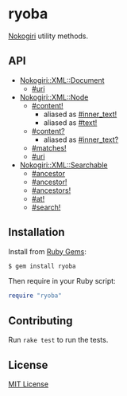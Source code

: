 # ryoba

[Nokogiri](https://rubygems.org/gems/nokogiri) utility methods.


## API

- [Nokogiri::XML::Document](https://www.rubydoc.info/gems/ryoba/Nokogiri/XML/Document)
  - [#uri](http://www.rubydoc.info/gems/ryoba/Nokogiri/XML/Document:uri)
- [Nokogiri::XML::Node](https://www.rubydoc.info/gems/ryoba/Nokogiri/XML/Node)
  - [#content!](http://www.rubydoc.info/gems/ryoba/Nokogiri/XML/Node:content%21)
    - aliased as [#inner_text!](http://www.rubydoc.info/gems/ryoba/Nokogiri/XML/Node:inner_text%21)
    - aliased as [#text!](http://www.rubydoc.info/gems/ryoba/Nokogiri/XML/Node:text%21)
  - [#content?](http://www.rubydoc.info/gems/ryoba/Nokogiri/XML/Node:content%3F)
    - aliased as [#inner_text?](http://www.rubydoc.info/gems/ryoba/Nokogiri/XML/Node:inner_text%3F)
  - [#matches!](http://www.rubydoc.info/gems/ryoba/Nokogiri/XML/Node:matches%21)
  - [#uri](http://www.rubydoc.info/gems/ryoba/Nokogiri/XML/Node:uri)
- [Nokogiri::XML::Searchable](https://www.rubydoc.info/gems/ryoba/Nokogiri/XML/Searchable)
  - [#ancestor](http://www.rubydoc.info/gems/ryoba/Nokogiri/XML/Searchable:ancestor)
  - [#ancestor!](http://www.rubydoc.info/gems/ryoba/Nokogiri/XML/Searchable:ancestor%21)
  - [#ancestors!](http://www.rubydoc.info/gems/ryoba/Nokogiri/XML/Searchable:ancestors%21)
  - [#at!](http://www.rubydoc.info/gems/ryoba/Nokogiri/XML/Searchable:at%21)
  - [#search!](http://www.rubydoc.info/gems/ryoba/Nokogiri/XML/Searchable:search%21)


## Installation

Install from [Ruby Gems](https://rubygems.org/gems/ryoba):

```bash
$ gem install ryoba
```

Then require in your Ruby script:

```ruby
require "ryoba"
```


## Contributing

Run `rake test` to run the tests.


## License

[MIT License](https://opensource.org/licenses/MIT)
